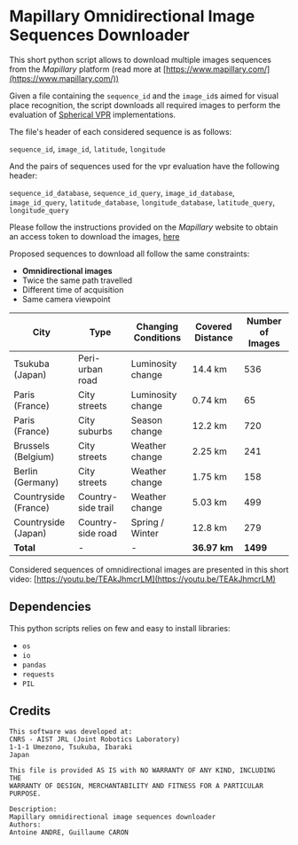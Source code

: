 # Mapillary Omnidirectional Image Sequences Downloader

This short python script allows to download multiple images sequences from the *Mapillary* platform (read more at [https://www.mapillary.com/](https://www.mapillary.com/))

Given a file containing the `sequence_id` and the `image_id`s aimed for visual place recognition, the script downloads all required images to perform the evaluation of [Spherical VPR](https://github.com/isri-aist/sphericalVPR) implementations.

The file's header of each considered sequence is as follows:

`sequence_id`, `image_id`, `latitude`, `longitude`

And the pairs of sequences used for the vpr evaluation have the following header:

`sequence_id_database`, `sequence_id_query`, `image_id_database`, `image_id_query`, `latitude_database`, `longitude_database`, `latitude_query`, `longitude_query`

Please follow the instructions provided on the *Mapillary* website to obtain an access token to download the images, [here](https://www.mapillary.com/dashboard/developers)

Proposed sequences to download all follow the same constraints:

- **Omnidirectional images**
- Twice the same path travelled
- Different time of acquisition
- Same camera viewpoint

| City       | Type                   | Changing Conditions       | Covered Distance | Number of Images |
|------------|------------------------|---------------------------|------------------|------------------|
| Tsukuba (Japan) | Peri-urban road       | Luminosity change         | 14.4 km          | 536              |
| Paris (France)  | City streets          | Luminosity change         | 0.74 km          | 65               |
| Paris (France)  | City suburbs          | Season change             | 12.2 km          | 720              |
| Brussels (Belgium) | City streets       | Weather change            | 2.25 km          | 241              |
| Berlin (Germany) | City streets         | Weather change            | 1.75 km          | 158              |
| Countryside (France) | Country-side trail | Weather change            | 5.03 km          | 499              |
| Countryside (Japan) | Country-side road  | Spring / Winter           | 12.8 km          | 279              |
| **Total**  | -                      | -                         | **36.97 km**     | **1499**         |

Considered sequences of omnidirectional images are presented in this short video: [https://youtu.be/TEAkJhmcrLM](https://youtu.be/TEAkJhmcrLM)

## Dependencies

This python scripts relies on few and easy to install libraries:

- `os`
- `io`
- `pandas`
- `requests`
- `PIL`

## Credits

```
This software was developed at:
CNRS - AIST JRL (Joint Robotics Laboratory)
1-1-1 Umezono, Tsukuba, Ibaraki
Japan

This file is provided AS IS with NO WARRANTY OF ANY KIND, INCLUDING THE
WARRANTY OF DESIGN, MERCHANTABILITY AND FITNESS FOR A PARTICULAR PURPOSE.

Description:
Mapillary omnidirectional image sequences downloader
Authors:
Antoine ANDRE, Guillaume CARON

```

